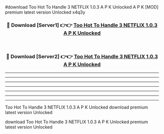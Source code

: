 #download Too Hot To Handle 3 NETFLIX 1.0.3 A P K Unlocked  A P K [MOD] premium latest version Unlocked x4q3y 



<div align="center">
<h3>🔴 Download [Server1] 👉👉 <a href="https://apkdownload2.web.app/">Too Hot To Handle 3 NETFLIX 1.0.3 A P K Unlocked </a></h3><br>

<h3>🔴 Download [Server2] 👉👉 <a href="https://apkdownload2.web.app/">Too Hot To Handle 3 NETFLIX 1.0.3 A P K Unlocked </a></h3>
</div>





----------------------------------------------------------

----------------------------------------------------------

----------------------------------------------------------

----------------------------------------------------------

----------------------------------------------------------

----------------------------------------------------------

----------------------------------------------------------

Too Hot To Handle 3 NETFLIX 1.0.3 A P K Unlocked  download premium latest version Unlocked

download Too Hot To Handle 3 NETFLIX 1.0.3 A P K Unlocked  premium latest version Unlocked

